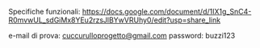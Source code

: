 Specifiche funzionali: https://docs.google.com/document/d/1IX1g_SnC4-R0mvwUL_sdGiMx8YEu2rzsJlBYwVRUhy0/edit?usp=share_link

e-mail di prova: cuccurulloprogetto@gmail.com
password: buzzi123
